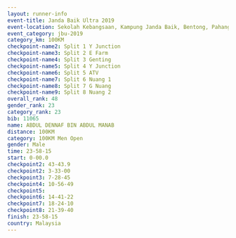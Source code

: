 ```yaml
---
layout: runner-info 
event-title: Janda Baik Ultra 2019
event-location: Sekolah Kebangsaan, Kampung Janda Baik, Bentong, Pahang, Malaysia
event_category: jbu-2019 
category_km: 100KM 
checkpoint-name2: Split 1 Y Junction  
checkpoint-name3: Split 2 E Farm  
checkpoint-name4: Split 3 Genting  
checkpoint-name5: Split 4 Y Junction 
checkpoint-name6: Split 5 ATV 
checkpoint-name7: Split 6 Nuang 1 
checkpoint-name8: Split 7 G Nuang 
checkpoint-name9: Split 8 Nuang 2 
overall_rank: 48
gender_rank: 23
category_rank: 23
bib: 11065
name: ABDUL DENNAF BIN ABDUL MANAB
distance: 100KM
category: 100KM Men Open
gender: Male
time: 23-58-15
start: 0-00.0
checkpoint2: 43-43.9
checkpoint2: 3-33-00
checkpoint3: 7-28-45
checkpoint4: 10-56-49
checkpoint5: 
checkpoint6: 14-41-22
checkpoint7: 18-24-10
checkpoint8: 21-39-40
finish: 23-58-15
country: Malaysia
---
```

